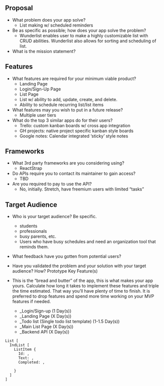 ## Proposal

- What problem does your app solve? 
	- List making w/ scheduled reminders
- Be as specific as possible; how does your app solve the problem?
	- Wunderlist enables user to make a highly customizable list with CRUD abilities. Wunderlist also allows for sorting and scheduling of list.
- What is the mission statement?

## Features

- What features are required for your minimum viable product?
  - Landing Page
  - Login/Sign-Up Page
  - List Page
  - List w/ ability to add, update, create, and delete.
  - Ability to schedule recurring list/list items
- What features may you wish to put in a future release?
	- Multiple user tiers
- What do the top 3 similar apps do for their users?
	 - Trello: custom kanban boards w/ cross app integration
	 - GH projects: native project specific kanban style boards
	 - Google notes: Calendar integrated ‘sticky’ style notes
    
## Frameworks

- What 3rd party frameworks are you considering using?
	- ReactStrap
- Do APIs require you to contact its maintainer to gain access?
	- TBD	
- Are you required to pay to use the API?
  - No, initially. Stretch, have freemium users with limited “tasks”
  
## Target Audience

- Who is your target audience? Be specific.
	- students
	- professionals
	- busy parents, etc.
  - Users who have busy schedules and need an organization tool that reminds them.
  
- What feedback have you gotten from potential users?

- Have you validated the problem and your solution with your target audience? How?
Prototype Key Feature(s)

- This is the “bread and butter” of the app, this is what makes your app yours. Calculate how long it takes to implement these features and triple the time estimated. That way you’ll have plenty of time to finish. It is preferred to drop features and spend more time working on your MVP features if needed.

  - _Login/Sign-up					(1 Day(s))
  - _Landing Page					(X Day(s))
  - _Todo list (Single todo list template)		(1-1.5 Day(s))
  - _Main List Page					(X Day(s))
  - _Backend API					(X Day(s))

```
List [
  IndList [
    ListItem {
      Id: ,
      Text: ,
      Completed: ,
      
    }
  ]
]
```
